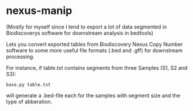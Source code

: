 # nexus-manip

(Mostly for myself since I tend to export a lot of data segmented in Biodiscoverys
software for downstream analysis in bedtools)

Lets you convert exported tables from Biodiscovery Nexus Copy Number software
to some more useful file formats (.bed and .gff) for downstream processing.

For instance, if table.txt contains segments from three Samples (S1, S2 and S3):

	base.py table.txt

will generate a .bed-file each for the samples with segment size and the type of
abberation.
